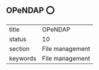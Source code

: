 ## OPeNDAP :o:


|          |                 |
| -------- | --------------- |
| title    | OPeNDAP         | 
| status   | 10              |
| section  | File management |
| keywords | File management |




